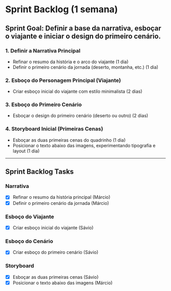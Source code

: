 # Sprint Backlog (1 semana)

## **Sprint Goal**: Definir a base da narrativa, esboçar o viajante e iniciar o design do primeiro cenário.

### **1. Definir a Narrativa Principal**
   - Refinar o resumo da história e o arco do viajante (1 dia)
   - Definir o primeiro cenário da jornada (deserto, montanha, etc.) (1 dia)

### **2. Esboço do Personagem Principal (Viajante)**
   - Criar esboço inicial do viajante com estilo minimalista (2 dias)

### **3. Esboço do Primeiro Cenário**
   - Esboçar o design do primeiro cenário (deserto ou outro) (2 dias)

### **4. Storyboard Inicial (Primeiras Cenas)**
   - Esboçar as duas primeiras cenas do quadrinho (1 dia)
   - Posicionar o texto abaixo das imagens, experimentando tipografia e layout (1 dia)

---

## **Sprint Backlog Tasks**

### **Narrativa**
- [x] Refinar o resumo da história principal (Márcio)
- [x] Definir o primeiro cenário da jornada (Márcio)

### **Esboço do Viajante**
- [x] Criar esboço inicial do viajante (Sávio)

### **Esboço do Cenário**
- [x] Criar esboço do primeiro cenário (Sávio)

### **Storyboard**
- [x] Esboçar as duas primeiras cenas (Sávio)
- [x] Posicionar o texto abaixo das imagens (Márcio)
